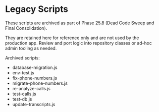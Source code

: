 # Legacy Scripts

These scripts are archived as part of Phase 25.8 (Dead Code Sweep and Final Consolidation).

They are retained here for reference only and are not used by the production app. Review and port logic into repository classes or ad-hoc admin tooling as needed.

Archived scripts:
- database-migration.js
- env-test.js
- fix-phone-numbers.js
- migrate-phone-numbers.js
- re-analyze-calls.js
- test-calls.js
- test-db.js
- update-transcripts.js



